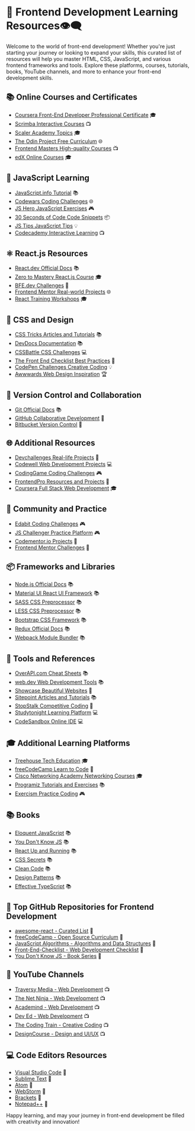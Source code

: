 # 🚀 Frontend Development Learning Resources👁‍🗨

Welcome to the world of front-end development! Whether you're just starting your journey or looking to expand your skills, this curated list of resources will help you master HTML, CSS, JavaScript, and various frontend frameworks and tools. Explore these platforms, courses, tutorials, books, YouTube channels, and more to enhance your front-end development skills.

## 📚 Online Courses and Certificates
- [Coursera Front-End Developer Professional Certificate](https://www.coursera.org/professional-certificates/meta-front-end-developer) 🎓
- [Scrimba Interactive Courses](https://scrimba.com/) 📺
- [Scaler Academy Topics](https://www.scaler.com/topics/) 🎓
- [The Odin Project Free Curriculum](https://www.theodinproject.com/paths) 🌐
- [Frontend Masters High-quality Courses](https://frontendmasters.com/) 📺
- [edX Online Courses](https://www.edx.org/) 🎓

## 📖 JavaScript Learning
- [JavaScript.info Tutorial](https://javascript.info/) 📚
- [Codewars Coding Challenges](https://www.codewars.com/join?language=javascript) 🌐
- [JS Hero JavaScript Exercises](https://www.jshero.net/en/success.html) 🎮
- [30 Seconds of Code Code Snippets](https://www.30secondsofcode.org/list/p/1/) 📦
- [JS Tips JavaScript Tips](https://www.jstips.co/) 💡
- [Codecademy Interactive Learning](https://www.codecademy.com/learn/introduction-to-javascript) 📺

## ⚛️ React.js Resources
- [React.dev Official Docs](https://react.dev/learn) 📚
- [Zero to Mastery React.js Course](https://zerotomastery.io/courses/) 🎓
- [BFE.dev Challenges](https://bigfrontend.dev/) 💪
- [Frontend Mentor Real-world Projects](https://www.frontendmentor.io/challenges?difficulties=1,2&types=free,free-plus) 🌐
- [React Training Workshops](https://reacttraining.com/workshops/) 🎓

## 🎨 CSS and Design
- [CSS Tricks Articles and Tutorials](https://css-tricks.com/archives/) 📚
- [DevDocs Documentation](https://devdocs.io/) 📚
- [CSSBattle CSS Challenges](https://cssbattle.dev/) 💻
- [The Front End Checklist Best Practices](https://frontendchecklist.io/#section-html) 📝
- [CodePen Challenges Creative Coding](https://codepen.io/challenges) 💡
- [Awwwards Web Design Inspiration](https://www.awwwards.com/) 🏆

## 🔄 Version Control and Collaboration
- [Git Official Docs](https://git-scm.com/) 📚
- [GitHub Collaborative Development](https://github.com/) 💼
- [Bitbucket Version Control](https://bitbucket.org/) 💼

## 🌐 Additional Resources
- [Devchallenges Real-life Projects](https://devchallenges.io/) 💼
- [Codewell Web Development Projects](https://www.codewell.cc/) 💻
- [CodingGame Coding Challenges](https://www.codingame.com/start) 🎮
- [FrontendPro Resources and Projects](https://www.frontendpro.dev/) 💼
- [Coursera Full Stack Web Development](https://www.coursera.org/specializations/full-stack-web-development) 🎓

## 🚀 Community and Practice
- [Edabit Coding Challenges](https://edabit.com/challenges/javascript) 🎮
- [JS Challenger Practice Platform](https://www.jschallenger.com/) 🎮
- [Codementor.io Projects](https://www.codementor.io/projects/javascript) 💼
- [Frontend Mentor Challenges](https://www.frontendmentor.io/challenges) 💪

## 📦 Frameworks and Libraries
- [Node.js Official Docs](https://nodejs.org/) 📚
- [Material UI React UI Framework](https://material-ui.com/) 📚
- [SASS CSS Preprocessor](https://sass-lang.com/) 📚
- [LESS CSS Preprocessor](http://lesscss.org/) 📚
- [Bootstrap CSS Framework](https://getbootstrap.com/) 📚
- [Redux Official Docs](https://redux.js.org/) 📚
- [Webpack Module Bundler](https://webpack.js.org/) 📚

## 🔧 Tools and References
- [OverAPI.com Cheat Sheets](https://overapi.com/) 📚
- [web.dev Web Development Tools](https://web.dev/) 📚
- [Showcase Beautiful Websites](https://www.showwcase.com/) 🌟
- [Sitepoint Articles and Tutorials](https://www.sitepoint.com/) 📚
- [StopStalk Competitive Coding](https://www.stopstalk.com/contests) 💪
- [Studytonight Learning Platform](https://www.studytonight.com/login.php) 💻
- [CodeSandbox Online IDE](https://codesandbox.io/) 💻

## 🎓 Additional Learning Platforms
- [Treehouse Tech Education](https://teamtreehouse.com/) 🎓
- [freeCodeCamp Learn to Code](https://www.freecodecamp.org/) 🌟
- [Cisco Networking Academy Networking Courses](https://www.netacad.com/) 🎓
- [Programiz Tutorials and Exercises](https://www.programiz.com/) 📚
- [Exercism Practice Coding](https://exercism.org/) 🎮

## 📚 Books
- [Eloquent JavaScript](https://eloquentjavascript.net/) 📚
- [You Don't Know JS](https://github.com/getify/You-Dont-Know-JS) 📚
- [React Up and Running](https://learning.oreilly.com/library/view/react-up-and/9781491931793/) 📚
- [CSS Secrets](https://www.amazon.com/CSS-Secrets-Uncovering-Real-Working-Developers/dp/1449372635) 📚
- [Clean Code](https://www.amazon.com/Clean-Code-Handbook-Software-Craftsmanship/dp/0132350882) 📚
- [Design Patterns](https://www.amazon.com/Design-Patterns-Elements-Reusable-Object-Oriented/dp/0201633612) 📚
- [Effective TypeScript](https://www.oreilly.com/library/view/effective-typescript/9781492053736/) 📚

## 🌟 Top GitHub Repositories for Frontend Development
- [awesome-react - Curated List](https://github.com/enaqx/awesome-react) 🌟
- [freeCodeCamp - Open Source Curriculum](https://github.com/freeCodeCamp/freeCodeCamp) 🌟
- [JavaScript Algorithms - Algorithms and Data Structures](https://github.com/trekhleb/javascript-algorithms) 🌟
- [Front-End-Checklist - Web Development Checklist](https://github.com/thedaviddias/Front-End-Checklist) 🌟
- [You Don't Know JS - Book Series](https://github.com/getify/You-Dont-Know-JS) 🌟

## 🎥 YouTube Channels
- [Traversy Media - Web Development](https://www.youtube.com/user/TechGuyWeb) 📺
- [The Net Ninja - Web Development](https://www.youtube.com/channel/UCW5YeuERMmlnqo4oq8vwUpg) 📺
- [Academind - Web Development](https://www.youtube.com/c/Academind) 📺
- [Dev Ed - Web Development](https://www.youtube.com/c/DevEd) 📺
- [The Coding Train - Creative Coding](https://www.youtube.com/c/TheCodingTrain) 📺
- [DesignCourse - Design and UI/UX](https://www.youtube.com/c/DesignCourse) 📺

## 💻 Code Editors Resources
- [Visual Studio Code](https://code.visualstudio.com/) 📝
- [Sublime Text](https://www.sublimetext.com/) 📝
- [Atom](https://atom.io/) 📝
- [WebStorm](https://www.jetbrains.com/webstorm/) 📝
- [Brackets](http://brackets.io/) 📝
- [Notepad++](https://notepad-plus-plus.org/downloads/) 📝

Happy learning, and may your journey in front-end development be filled with creativity and innovation!
